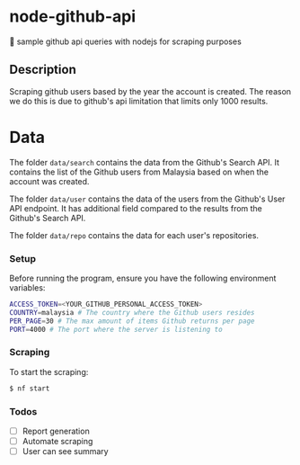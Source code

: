 # node-github-api


:page_with_curl: sample github api queries with nodejs for scraping purposes

## Description

Scraping github users based by the year the account is created. The reason we do this is due to github's api limitation that limits only 1000 results.


# Data

The folder `data/search` contains the data from the Github's Search API. It contains the list of the Github users from Malaysia based on when the account was created.

The folder `data/user` contains the data of the users from the Github's User API endpoint. It has additional field compared to the results from the Github's Search API.

The folder `data/repo` contains the data for each user's repositories.


### Setup 


Before running the program, ensure you have the following environment variables:

```bash
ACCESS_TOKEN=<YOUR_GITHUB_PERSONAL_ACCESS_TOKEN>
COUNTRY=malaysia # The country where the Github users resides
PER_PAGE=30 # The max amount of items Github returns per page
PORT=4000 # The port where the server is listening to
```

### Scraping

To start the scraping:

```bash
$ nf start
```

### Todos

- [ ] Report generation
- [ ] Automate scraping
- [ ] User can see summary